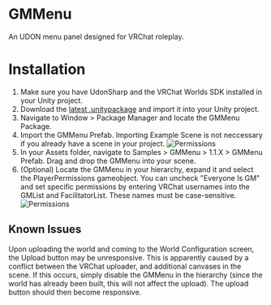 # GMMenu
An UDON menu panel designed for VRChat roleplay. 

# Installation
1. Make sure you have UdonSharp and the VRChat Worlds SDK installed in your Unity project.
2. Download the [latest .unitypackage](https://github.com/SylanTroh/GMMenu/releases/latest) and import it into your Unity project.
3. Navigate to Window > Package Manager and locate the GMMenu Package. 
4. Import the GMMenu Prefab. Importing Example Scene is not neccessary if you already have a scene in your project.
![Permissions](https://github.com/SylanTroh/GMMenu/blob/main/Installation/install1.png)
6. In your Assets folder, navigate to Samples > GMMenu > 1.1.X > GMMenu Prefab. Drag and drop the GMMenu into your scene.
7. (Optional) Locate the GMMenu in your hierarchy, expand it and select the PlayerPermissions gameobject. You can uncheck "Everyone Is GM" and set specific permissions by entering VRChat usernames into the GMList and FacilitatorList. These names must be case-sensitive.
![Permissions](https://github.com/SylanTroh/GMMenu/blob/main/Installation/install3.png)

## Known Issues
Upon uploading the world and coming to the World Configuration screen, the Upload button may be unresponsive. This is apparently caused by a conflict between the VRChat uploader, and additional canvases in the scene. If this occurs, simply disable the GMMenu in the hierarchy (since the world has already been built, this will not affect the upload). The upload button should then become responsive.
